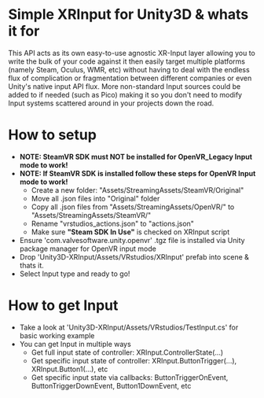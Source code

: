 # Simple XRInput for Unity3D & whats it for
This API acts as its own easy-to-use agnostic XR-Input layer allowing you to write the bulk of your code against it then easily target multiple platforms (namely Steam, Oculus, WMR, etc) without having to deal with the endless flux of complication or fragmentation between different companies or even Unity's native input API flux. More non-standard Input sources could be added to if needed (such as Pico) making it so you don't need to modify Input systems scattered around in your projects down the road.

# How to setup
* <b>NOTE: SteamVR SDK must NOT be installed for OpenVR_Legacy Input mode to work!</b>
* <b>NOTE: If SteamVR SDK is installed follow these steps for OpenVR Input mode to work!</b>
    * Create a new folder: "Assets/StreamingAssets/SteamVR/Original"
    * Move all .json files into "Original" folder
    * Copy all .json files from "Assets/StreamingAssets/OpenVR/" to "Assets/StreamingAssets/SteamVR/"
    * Rename "vrstudios_actions.json" to "actions.json"
    * Make sure <b>"Steam SDK In Use"</b> is checked on XRInput script
* Ensure 'com.valvesoftware.unity.openvr' .tgz file is installed via Unity package manager for OpenVR input mode
* Drop 'Unity3D-XRInput/Assets/VRstudios/XRInput' prefab into scene & thats it.
* Select Input type and ready to go!

# How to get Input
* Take a look at 'Unity3D-XRInput/Assets/VRstudios/TestInput.cs' for basic working example
* You can get Input in multiple ways
    * Get full input state of controller: XRInput.ControllerState(...)
    * Get specific input state of controller: XRInput.ButtonTrigger(...), XRInput.Button1(...), etc
    * Get specific input state via callbacks: ButtonTriggerOnEvent, ButtonTriggerDownEvent, Button1DownEvent, etc